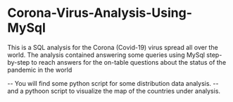 # Corona-Virus-Analysis-Using-MySql
This is a SQL analysis for the Corona (Covid-19) virus spread all over the world. The analysis contained answering some queries using MySql step-by-step to reach answers for the on-table questions about the status of the pandemic in the world

-- You will find some python script for some distribution data analysis.
-- and a pythoon script to visualize the map of the countries under analysis.

